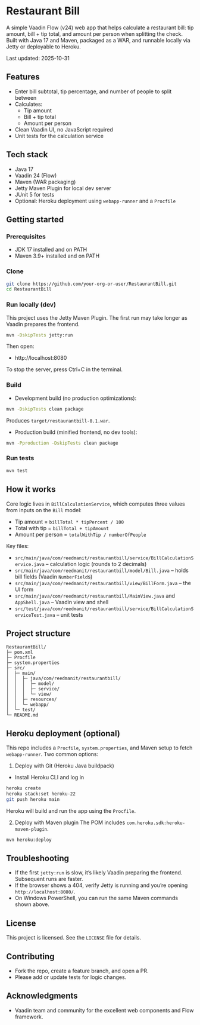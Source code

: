 # Restaurant Bill

A simple Vaadin Flow (v24) web app that helps calculate a restaurant bill: tip amount, bill + tip total, and amount per person when splitting the check. Built with Java 17 and Maven, packaged as a WAR, and runnable locally via Jetty or deployable to Heroku.

Last updated: 2025-10-31

## Features
- Enter bill subtotal, tip percentage, and number of people to split between
- Calculates:
  - Tip amount
  - Bill + tip total
  - Amount per person
- Clean Vaadin UI, no JavaScript required
- Unit tests for the calculation service

## Tech stack
- Java 17
- Vaadin 24 (Flow)
- Maven (WAR packaging)
- Jetty Maven Plugin for local dev server
- JUnit 5 for tests
- Optional: Heroku deployment using `webapp-runner` and a `Procfile`

## Getting started
### Prerequisites
- JDK 17 installed and on PATH
- Maven 3.9+ installed and on PATH

### Clone
```bash
git clone https://github.com/your-org-or-user/RestaurantBill.git
cd RestaurantBill
```

### Run locally (dev)
This project uses the Jetty Maven Plugin. The first run may take longer as Vaadin prepares the frontend.

```bash
mvn -DskipTests jetty:run
```
Then open:
- http://localhost:8080

To stop the server, press Ctrl+C in the terminal.

### Build
- Development build (no production optimizations):
```bash
mvn -DskipTests clean package
```
Produces `target/restaurantbill-0.1.war`.

- Production build (minified frontend, no dev tools):
```bash
mvn -Pproduction -DskipTests clean package
```

### Run tests
```bash
mvn test
```

## How it works
Core logic lives in `BillCalculationService`, which computes three values from inputs on the `Bill` model:
- Tip amount = `billTotal * tipPercent / 100`
- Total with tip = `billTotal + tipAmount`
- Amount per person = `totalWithTip / numberOfPeople`

Key files:
- `src/main/java/com/reedmanit/restaurantbill/service/BillCalculationService.java` – calculation logic (rounds to 2 decimals)
- `src/main/java/com/reedmanit/restaurantbill/model/Bill.java` – holds bill fields (Vaadin `NumberField`s)
- `src/main/java/com/reedmanit/restaurantbill/view/BillForm.java` – the UI form
- `src/main/java/com/reedmanit/restaurantbill/MainView.java` and `AppShell.java` – Vaadin view and shell
- `src/test/java/com/reedmanit/restaurantbill/service/BillCalculationServiceTest.java` – unit tests

## Project structure
```
RestaurantBill/
├─ pom.xml
├─ Procfile
├─ system.properties
├─ src/
│  ├─ main/
│  │  ├─ java/com/reedmanit/restaurantbill/
│  │  │  ├─ model/
│  │  │  ├─ service/
│  │  │  └─ view/
│  │  ├─ resources/
│  │  └─ webapp/
│  └─ test/
└─ README.md
```

## Heroku deployment (optional)
This repo includes a `Procfile`, `system.properties`, and Maven setup to fetch `webapp-runner`. Two common options:

1) Deploy with Git (Heroku Java buildpack)
- Install Heroku CLI and log in
```bash
heroku create
heroku stack:set heroku-22
git push heroku main
```
Heroku will build and run the app using the `Procfile`.

2) Deploy with Maven plugin
The POM includes `com.heroku.sdk:heroku-maven-plugin`.
```bash
mvn heroku:deploy
```

## Troubleshooting
- If the first `jetty:run` is slow, it’s likely Vaadin preparing the frontend. Subsequent runs are faster.
- If the browser shows a 404, verify Jetty is running and you’re opening `http://localhost:8080/`.
- On Windows PowerShell, you can run the same Maven commands shown above.

## License
This project is licensed. See the `LICENSE` file for details.

## Contributing
- Fork the repo, create a feature branch, and open a PR.
- Please add or update tests for logic changes.

## Acknowledgments
- Vaadin team and community for the excellent web components and Flow framework.

